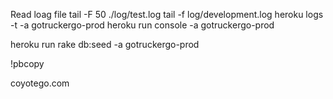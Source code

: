 
Read loag file
tail -F 50  ./log/test.log
tail -f log/development.log
heroku logs -t -a gotruckergo-prod
heroku run console -a gotruckergo-prod

heroku run rake db:seed -a gotruckergo-prod

!pbcopy

coyotego.com

